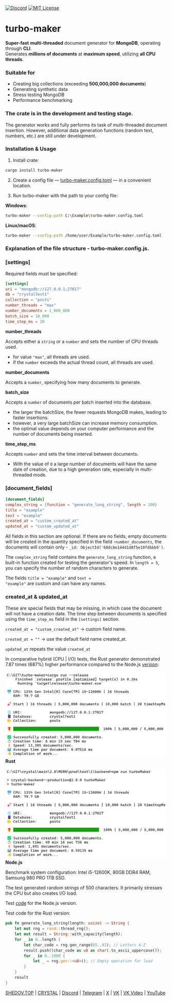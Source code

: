 [![Discord](https://img.shields.io/discord/1006372235172384849?style=for-the-badge&logo=5865F2&logoColor=black&labelColor=black&color=%23f3f3f3
)](https://discord.gg/ENB7RbxVZE)
[![MIT License](https://img.shields.io/badge/license-MIT-blue.svg?style=for-the-badge&logo=5865F2&logoColor=black&labelColor=black&color=%23f3f3f3)](https://github.com/AndrewShedov/turboMaker/blob/main/LICENSE)

# turbo-maker

**Super-fast** **multi-threaded** document generator for **MongoDB**, operating through **CLI**.<br>
Generates **millions of documents** at **maximum speed**, utilizing **all CPU threads**.<br>

###  Suitable for

- Creating big collections (exceeding **500,000,000 documents**)
- Generating synthetic data
- Stress testing MongoDB
- Performance benchmarking

### The crate is in the development and testing stage.<br>

The generator works and fully performs its task of multi-threaded document insertion. However, additional data generation functions (random text, numbers, etc.) are still under development.

### Installation & Usage

1. Install crate:

```bash
cargo install turbo-maker
```

2. Create a config file — [turbo-maker.config.toml](https://github.com/AndrewShedov/turbo-maker/tree/main/config%20examples/common/turbo-maker.config.toml) — in a convenient location.

3. Run turbo-maker with the path to your config file:

**Windows**:
```bash
turbo-maker --config-path C:\Example\turbo-maker.config.toml
```

**Linux/macOS**:
```bash
turbo-maker --config-path /home/user/Example/turbo-maker.config.toml
```

### Explanation of the file structure - turbo-maker.config.js.

### [settings]

Required fields must be specified:

```toml
[settings]
uri = "mongodb://127.0.0.1:27017"
db = "crystalTest1"
collection = "posts"
number_threads = "max"
number_documents = 1_000_000
batch_size = 10_000
time_step_ms = 20
```

**number_threads**

Accepts either a <code>string</code> or a <code>number</code> and sets the number of CPU threads used.
- for value <code>"max"</code>, all threads are used.
- if the <code>number</code> exceeds the actual thread count, all threads are used.

**number_documents**

Accepts a <code>number</code>, specifying how many documents to generate.

**batch_size**

Accepts a <code>number</code> of documents per batch inserted into the database.

- the larger the batchSize, the fewer requests MongoDB makes, leading to faster insertions.
- however, a very large batchSize can increase memory consumption.
- the optimal value depends on your computer performance and the number of documents being inserted.

**time_step_ms**

Accepts <code>number</code> and sets the time interval between documents.

- With the value of <code>0</code> a large number of documents will have the same date of creation, due to a high generation rate, especially in multi-threaded mode.

### [document_fields]

```toml
[document_fields]
complex_string = {function = "generate_long_string", length = 100}
title = "example"
text = "example" 
created_at = "custom_created_at"
updated_at = "custom_updated_at"
```

All fields in this section are optional. If there are no fields, empty documents will be created in the quantity specified in the field -<code>number_documents</code>, the documents will contain only - <code>_id: ObjectId('68dc8e144d1d8f5e10fdbbb9')</code>.

The <code>complex_string</code> field contains the <code>generate_long_string</code> function, a built-in function created for testing the generator's speed. In <code>length = 5</code>, you can specify the number of random characters to generate. 

The fields <code>title = "example"</code> and <code>text = "example"</code> are custom and can have any names.

### created_at & updated_at

These are special fields that may be missing, in which case the document will not have a creation date. The time step between documents is specified using the <code>time_step_ms</code> field in the <code>[settings]</code> section.<br>

<code>created_at = "custom_created_at"</code> → custom field name.

<code>created_at = ""</code> → use the default field name created_at.

<code>updated_at</code> repeats the value <code>created_at</code>

In comparative hybrid (CPU | I/O) tests, the Rust generator demonstrated 7.87 times (687%) higher performance compared to the Node.js [version](https://www.npmjs.com/package/turbo-maker):


<img src="https://raw.githubusercontent.com/AndrewShedov/turbo-maker/refs/heads/main/assets/screenshot_1.png" width="640" /><br>
**Rust**
 

<img src="https://raw.githubusercontent.com/AndrewShedov/turbo-maker/refs/heads/main/assets/screenshot_2.png" width="640" /><br>
**Node.js**

Benchmark system configuration: Intel i5-12600K, 80GB DDR4 RAM, Samsung 980 PRO 1TB SSD.

The test generated random strings of 500 characters.
It primarily stresses the CPU but also creates I/O load.

Test [code](https://github.com/AndrewShedov/turboMaker/blob/main/config%20examples/Parallel%20Computation%20Benchmark/turbo-maker.config.js) for the Node.js version.

Test code for the Rust version:

```rust
pub fn generate_long_string(length: usize) -> String {
    let mut rng = rand::thread_rng();
    let mut result = String::with_capacity(length);
    for _ in 0..length {
        let char_code = rng.gen_range(65..91); // Letters A-Z
        result.push((char_code as u8 as char).to_ascii_uppercase());
        for _ in 0..1000 {
            let _ = rng.gen::<u8>(); // Empty operation for load
        }
    }
    result
}
```

[SHEDOV.TOP](https://shedov.top/) | [CRYSTAL](https://crysty.ru/AndrewShedov) | [Discord](https://discord.gg/ENB7RbxVZE) | [Telegram](https://t.me/ShedovChannel) | [X](https://x.com/AndrewShedov) | [VK](https://vk.com/shedovchannel) | [VK Video](https://vkvideo.ru/@shedovchannel) | [YouTube](https://www.youtube.com/@AndrewShedov)
